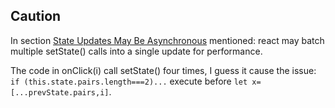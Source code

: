 
## Caution
In section [State Updates May Be Asynchronous](https://facebook.github.io/react/docs/state-and-lifecycle.html) mentioned: react may batch multiple setState() calls into a single update for performance.

The code in onClick(i) call setState() four times, I guess it cause the issue:
`if (this.state.pairs.length===2)...` execute before `let x=[...prevState.pairs,i]`.
